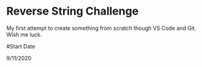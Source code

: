 # Reverse String Challenge

My first attempt to create something from scratch though VS Code and Git. Wish me luck.

#Start Date

9/11/2020
